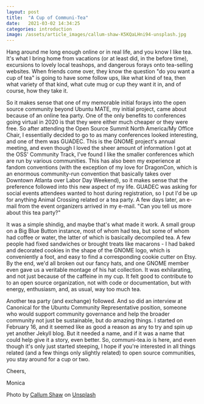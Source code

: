 ```yaml
---
layout: post
title:  "A Cup of Communi-Tea"
date:   2021-03-02 14:34:25
categories: introduction
image: /assets/article_images/callum-shaw-K5KQaLHni94-unsplash.jpg
---
```


Hang around me long enough online or in real life, and you know I like tea. It's what I bring home from vacations (or at least did, in the before time), excursions to lovely local teashops, and dangerous forays onto tea-selling websites. When friends come over, they know the question "do you want a cup of tea" is going to have some follow ups, like what kind of tea, then what variety of that kind, what cute mug or cup they want it in, and of course, how they take it. 

So it makes sense that one of my memorable initial forays into the open source community beyond Ubuntu MATE, my initial project, came about because of an online tea party. One of the only benefits to conferences going virtual in 2020 is that they were either much cheaper or they were free. So after attending the Open Source Summit North America/My Office Chair, I essentially decided to go to as many conferences looked interesting, and one of them was GUADEC. This is the GNOME project's annual meeting, and even though I loved the sheer amount of information I got at the OSS' Community Track, I've found I like the smaller conferences which are run by various communities. This has also been my experience at fandom conventions (with the exception of my love for DragonCon, which is an enormous community-run convention that basically takes over Downtown Atlanta over Labor Day Weekend), so it makes sense that the preference followed into this new aspect of my life. GUADEC was asking for social events attendees wanted to host during registration, so I put I'd be up for anything Animal Crossing related or a tea party. A few days later, an e-mail from the event organizers arrived in my e-mail. "Can you tell us more about this tea party?"

It was a simple shindig, and maybe that's what made it work. A small group on a Big Blue Button instance, most of whom had tea, but some of whom had coffee or water, the latter of which is basically decompiled tea. A few people had fixed sandwiches or brought treats like macarons - I had baked and decorated cookies in the shape of the GNOME logo, which is conveniently a foot, and easy to find a corresponding cookie cutter on Etsy. By the end, we'd all broken out our fancy hats, and one GNOME member even gave us a veritable montage of his hat collection. It was exhilarating, and not just because of the caffeine in my cup. It felt good to contribute to to an open source organization, not with code or documentation, but with energy, enthusiasm, and, as usual, way too much tea.

Another tea party (and exchange) followed. And so did an interview at Canonical for the Ubuntu Community Representative position, someone who would support community governance and help the broader community not just be sustainable, but do amazing things. I started on February 16, and it seemed like as good a reason as any to try and spin up yet another Jekyll blog. But it needed a name, and if it was a name that could help give it a story, even better. So, communi-tea.io is here, and even though it's only just started steeping, I hope if you're interested in all things related (and a few things only slightly related) to open source communities, you stay around for a cup or two.

Cheers,

Monica

Photo by [Callum Shaw](https://unsplash.com/@callumshaw) on [Unsplash](https://www.unsplash.com)